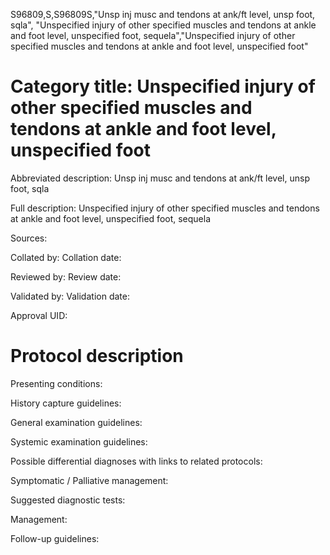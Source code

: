 S96809,S,S96809S,"Unsp inj musc and tendons at ank/ft level, unsp foot, sqla", "Unspecified injury of other specified muscles and tendons at ankle and foot level, unspecified foot, sequela","Unspecified injury of other specified muscles and tendons at ankle and foot level, unspecified foot"
# Category title: Unspecified injury of other specified muscles and tendons at ankle and foot level, unspecified foot

Abbreviated description: Unsp inj musc and tendons at ank/ft level, unsp foot, sqla

Full description: Unspecified injury of other specified muscles and tendons at ankle and foot level, unspecified foot, sequela

Sources:

Collated by:
Collation date:

Reviewed by:
Review date:

Validated by:
Validation date:

Approval UID:

# Protocol description

Presenting conditions:

History capture guidelines:

General examination guidelines:

Systemic examination guidelines:

Possible differential diagnoses with links to related protocols:

Symptomatic / Palliative management:

Suggested diagnostic tests:

Management:

Follow-up guidelines:
